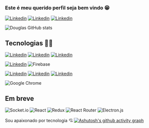 ### Este é meu querido perfil seja bem vindo 😁
[![Linkedin](https://img.shields.io/badge/LinkedIn-0077B5?style=for-the-badge&logo=linkedin&logoColor=white)](https://www.linkedin.com/in/douglasbarreiros/)
[![Linkedin](https://img.shields.io/badge/Instagram-E4405F?style=for-the-badge&logo=instagram&logoColor=white)](https://www.instagram.com/dog_barr/)
[![Linkedin](https://img.shields.io/badge/Discord-7289DA?style=for-the-badge&logo=discord&logoColor=white)](https://discordapp.com/users/DOG#7278)


![Douglas GitHub stats](https://github-readme-stats.vercel.app/api?username=douglasbarreiros701&show_icons=true&theme=tokyonight)



## Tecnologias 👨‍💻

[![Linkedin](https://img.shields.io/badge/JavaScript-F7DF1E?style=for-the-badge&logo=javascript&logoColor=black)](https://discordapp.com/users/DOG#7278)
[![Linkedin](https://img.shields.io/badge/jQuery-0769AD?style=for-the-badge&logo=jquery&logoColor=white)](https://discordapp.com/users/DOG#7278)
[![Linkedin](https://img.shields.io/badge/Node.js-43853D?style=for-the-badge&logo=node.js&logoColor=white)](https://discordapp.com/users/DOG#7278)

[![Linkedin](https://img.shields.io/badge/MongoDB-4EA94B?style=for-the-badge&logo=mongodb&logoColor=white)](https://discordapp.com/users/DOG#7278)
![Firebase](https://img.shields.io/badge/Firebase-039BE5?style=for-the-badge&logo=Firebase&logoColor=white)

[![Linkedin](https://img.shields.io/badge/HTML5-E34F26?style=for-the-badge&logo=html5&logoColor=white)](https://discordapp.com/users/DOG#7278)
[![Linkedin](https://img.shields.io/badge/CSS3-1572B6?style=for-the-badge&logo=css3&logoColor=white)](https://discordapp.com/users/DOG#7278)
[![Linkedin](https://img.shields.io/badge/Bootstrap-563D7C?style=for-the-badge&logo=bootstrap&logoColor=white)](https://discordapp.com/users/DOG#7278)

![Google Chrome](https://img.shields.io/badge/Google%20Chrome-4285F4?style=for-the-badge&logo=GoogleChrome&logoColor=white)

## Em breve
![Socket.io](https://img.shields.io/badge/Socket.io-black?style=for-the-badge&logo=socket.io&badgeColor=010101)
![React](https://img.shields.io/badge/react-%2320232a.svg?style=for-the-badge&logo=react&logoColor=%2361DAFB)
![Redux](https://img.shields.io/badge/redux-%23593d88.svg?style=for-the-badge&logo=redux&logoColor=white)
![React Router](https://img.shields.io/badge/React_Router-CA4245?style=for-the-badge&logo=react-router&logoColor=white)
![Electron.js](https://img.shields.io/badge/Electron-191970?style=for-the-badge&logo=Electron&logoColor=white)
<br><br>
Sou apaixonado por tecnologia 💘
[![Ashutosh's github activity graph](https://github-readme-activity-graph.cyclic.app/graph?username=douglasbarreiros701&bg_color=0d1117&color=38bdae&line=628fdb&point=ffffff&area=true&hide_border=true)](https://github.com/ashutosh00710/github-readme-activity-graph)




    
  
  
  

